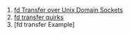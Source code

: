  1. [fd Transfer over Unix Domain Sockets]
 2. [fd transfer quirks]
 3. [fd transfer Example]
 
[fd Transfer over Unix Domain Sockets]: https://medium.com/@copyconstruct/file-descriptor-transfer-over-unix-domain-sockets-dcbbf5b3b6ec
[fd transfer quirks]: https://gist.github.com/kentonv/bc7592af98c68ba2738f4436920868dc
